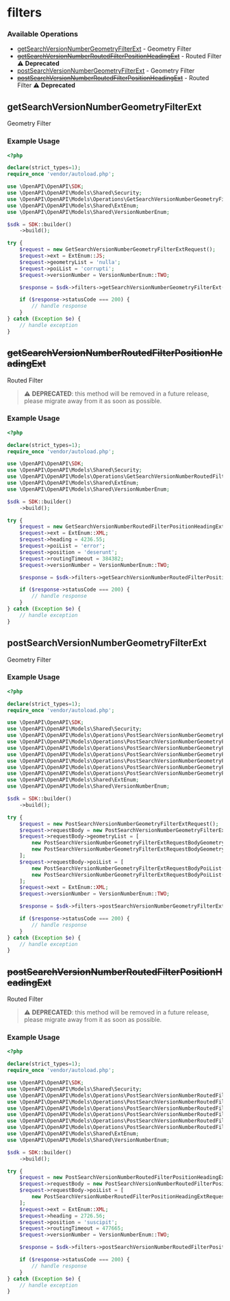 # filters

### Available Operations

* [getSearchVersionNumberGeometryFilterExt](#getsearchversionnumbergeometryfilterext) - Geometry Filter
* [~~getSearchVersionNumberRoutedFilterPositionHeadingExt~~](#getsearchversionnumberroutedfilterpositionheadingext) - Routed Filter :warning: **Deprecated**
* [postSearchVersionNumberGeometryFilterExt](#postsearchversionnumbergeometryfilterext) - Geometry Filter
* [~~postSearchVersionNumberRoutedFilterPositionHeadingExt~~](#postsearchversionnumberroutedfilterpositionheadingext) - Routed Filter :warning: **Deprecated**

## getSearchVersionNumberGeometryFilterExt

Geometry Filter

### Example Usage

```php
<?php

declare(strict_types=1);
require_once 'vendor/autoload.php';

use \OpenAPI\OpenAPI\SDK;
use \OpenAPI\OpenAPI\Models\Shared\Security;
use \OpenAPI\OpenAPI\Models\Operations\GetSearchVersionNumberGeometryFilterExtRequest;
use \OpenAPI\OpenAPI\Models\Shared\ExtEnum;
use \OpenAPI\OpenAPI\Models\Shared\VersionNumberEnum;

$sdk = SDK::builder()
    ->build();

try {
    $request = new GetSearchVersionNumberGeometryFilterExtRequest();
    $request->ext = ExtEnum::JS;
    $request->geometryList = 'nulla';
    $request->poiList = 'corrupti';
    $request->versionNumber = VersionNumberEnum::TWO;

    $response = $sdk->filters->getSearchVersionNumberGeometryFilterExt($request);

    if ($response->statusCode === 200) {
        // handle response
    }
} catch (Exception $e) {
    // handle exception
}
```

## ~~getSearchVersionNumberRoutedFilterPositionHeadingExt~~

Routed Filter

> :warning: **DEPRECATED**: this method will be removed in a future release, please migrate away from it as soon as possible.

### Example Usage

```php
<?php

declare(strict_types=1);
require_once 'vendor/autoload.php';

use \OpenAPI\OpenAPI\SDK;
use \OpenAPI\OpenAPI\Models\Shared\Security;
use \OpenAPI\OpenAPI\Models\Operations\GetSearchVersionNumberRoutedFilterPositionHeadingExtRequest;
use \OpenAPI\OpenAPI\Models\Shared\ExtEnum;
use \OpenAPI\OpenAPI\Models\Shared\VersionNumberEnum;

$sdk = SDK::builder()
    ->build();

try {
    $request = new GetSearchVersionNumberRoutedFilterPositionHeadingExtRequest();
    $request->ext = ExtEnum::XML;
    $request->heading = 4236.55;
    $request->poiList = 'error';
    $request->position = 'deserunt';
    $request->routingTimeout = 384382;
    $request->versionNumber = VersionNumberEnum::TWO;

    $response = $sdk->filters->getSearchVersionNumberRoutedFilterPositionHeadingExt($request);

    if ($response->statusCode === 200) {
        // handle response
    }
} catch (Exception $e) {
    // handle exception
}
```

## postSearchVersionNumberGeometryFilterExt

Geometry Filter

### Example Usage

```php
<?php

declare(strict_types=1);
require_once 'vendor/autoload.php';

use \OpenAPI\OpenAPI\SDK;
use \OpenAPI\OpenAPI\Models\Shared\Security;
use \OpenAPI\OpenAPI\Models\Operations\PostSearchVersionNumberGeometryFilterExtRequest;
use \OpenAPI\OpenAPI\Models\Operations\PostSearchVersionNumberGeometryFilterExtRequestBody;
use \OpenAPI\OpenAPI\Models\Operations\PostSearchVersionNumberGeometryFilterExtRequestBodyGeometryList;
use \OpenAPI\OpenAPI\Models\Operations\PostSearchVersionNumberGeometryFilterExtRequestBodyPoiList;
use \OpenAPI\OpenAPI\Models\Operations\PostSearchVersionNumberGeometryFilterExtRequestBodyPoiListAddress;
use \OpenAPI\OpenAPI\Models\Operations\PostSearchVersionNumberGeometryFilterExtRequestBodyPoiListPoi;
use \OpenAPI\OpenAPI\Models\Operations\PostSearchVersionNumberGeometryFilterExtRequestBodyPoiListPosition;
use \OpenAPI\OpenAPI\Models\Shared\ExtEnum;
use \OpenAPI\OpenAPI\Models\Shared\VersionNumberEnum;

$sdk = SDK::builder()
    ->build();

try {
    $request = new PostSearchVersionNumberGeometryFilterExtRequest();
    $request->requestBody = new PostSearchVersionNumberGeometryFilterExtRequestBody();
    $request->requestBody->geometryList = [
        new PostSearchVersionNumberGeometryFilterExtRequestBodyGeometryList(),
        new PostSearchVersionNumberGeometryFilterExtRequestBodyGeometryList(),
    ];
    $request->requestBody->poiList = [
        new PostSearchVersionNumberGeometryFilterExtRequestBodyPoiList(),
        new PostSearchVersionNumberGeometryFilterExtRequestBodyPoiList(),
    ];
    $request->ext = ExtEnum::XML;
    $request->versionNumber = VersionNumberEnum::TWO;

    $response = $sdk->filters->postSearchVersionNumberGeometryFilterExt($request);

    if ($response->statusCode === 200) {
        // handle response
    }
} catch (Exception $e) {
    // handle exception
}
```

## ~~postSearchVersionNumberRoutedFilterPositionHeadingExt~~

Routed Filter

> :warning: **DEPRECATED**: this method will be removed in a future release, please migrate away from it as soon as possible.

### Example Usage

```php
<?php

declare(strict_types=1);
require_once 'vendor/autoload.php';

use \OpenAPI\OpenAPI\SDK;
use \OpenAPI\OpenAPI\Models\Shared\Security;
use \OpenAPI\OpenAPI\Models\Operations\PostSearchVersionNumberRoutedFilterPositionHeadingExtRequest;
use \OpenAPI\OpenAPI\Models\Operations\PostSearchVersionNumberRoutedFilterPositionHeadingExtRequestBody;
use \OpenAPI\OpenAPI\Models\Operations\PostSearchVersionNumberRoutedFilterPositionHeadingExtRequestBodyPoiList;
use \OpenAPI\OpenAPI\Models\Operations\PostSearchVersionNumberRoutedFilterPositionHeadingExtRequestBodyPoiListAddress;
use \OpenAPI\OpenAPI\Models\Operations\PostSearchVersionNumberRoutedFilterPositionHeadingExtRequestBodyPoiListPoi;
use \OpenAPI\OpenAPI\Models\Operations\PostSearchVersionNumberRoutedFilterPositionHeadingExtRequestBodyPoiListPosition;
use \OpenAPI\OpenAPI\Models\Shared\ExtEnum;
use \OpenAPI\OpenAPI\Models\Shared\VersionNumberEnum;

$sdk = SDK::builder()
    ->build();

try {
    $request = new PostSearchVersionNumberRoutedFilterPositionHeadingExtRequest();
    $request->requestBody = new PostSearchVersionNumberRoutedFilterPositionHeadingExtRequestBody();
    $request->requestBody->poiList = [
        new PostSearchVersionNumberRoutedFilterPositionHeadingExtRequestBodyPoiList(),
    ];
    $request->ext = ExtEnum::XML;
    $request->heading = 2726.56;
    $request->position = 'suscipit';
    $request->routingTimeout = 477665;
    $request->versionNumber = VersionNumberEnum::TWO;

    $response = $sdk->filters->postSearchVersionNumberRoutedFilterPositionHeadingExt($request);

    if ($response->statusCode === 200) {
        // handle response
    }
} catch (Exception $e) {
    // handle exception
}
```
